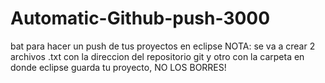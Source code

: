 # Automatic-Github-push-3000
bat para hacer un push de tus proyectos en eclipse
NOTA:
se va a crear 2 archivos .txt con la direccion del repositorio git y otro con la carpeta en donde eclipse guarda tu proyecto, NO LOS BORRES!
